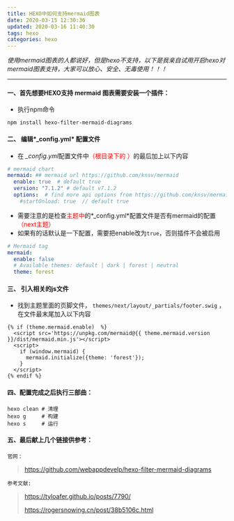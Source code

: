 ```yaml
---
title: HEXO中如何支持mermaid图表
date: 2020-03-15 12:30:36
updated: 2020-03-16 11:40:30
tags: hexo
categories: hexo
---
```


 *使用mermaid图表的人都说好，但是hexo不支持，以下是我亲自试用开启hexo对mermaid图表支持，大家可以放心、安全、无毒使用！！！*

<!-- more -->

---



#### 一、首先想要HEXO支持 mermaid 图表需要安装一个插件：

- 执行npm命令

```shell
npm install hexo-filter-mermaid-diagrams
```
#### 二、 编辑*_config.yml* 配置文件

-  在 *_config.yml*配置文件中<font color=red>（根目录下的 ）</font>的最后加上以下内容 

```yml
# mermaid chart
mermaid: ## mermaid url https://github.com/knsv/mermaid
  enable: true  # default true
  version: "7.1.2" # default v7.1.2
  options:  # find more api options from https://github.com/knsv/mermaid/blob/master/src/mermaidAPI.js
    #startOnload: true  // default true
```

- 需要注意的是检查<font color=red>主题中</font>的*_config.yml*配置文件是否有mermaid的配置<font color=red>（next主题）</font>
- 如果有的话默认是一下配置，需要把enable改为`true`，否则插件不会被启用

```yml
# Mermaid tag
mermaid:
  enable: false 
  # Available themes: default | dark | forest | neutral
  theme: forest
```

#### 三、 引入相关的js文件

-  找到主题里面的页脚文件， `themes/next/layout/_partials/footer.swig` ，在文件最末尾加入以下内容 

```
{% if (theme.mermaid.enable)  %}
  <script src='https://unpkg.com/mermaid@{{ theme.mermaid.version }}/dist/mermaid.min.js'></script>
  <script>
    if (window.mermaid) {
      mermaid.initialize({theme: 'forest'});
    }
  </script>
{% endif %}
```

#### 四、配置完成之后执行三部曲：

```shell
hexo clean # 清理
hexo g	   # 构建
hexo s     # 运行
```



#### 五、最后献上几个链接供参考：

`官网：`

>  [https://github.com/webappdevelp/hexo-filter-mermaid-diagrams ](https://github.com/webappdevelp/hexo-filter-mermaid-diagrams )

`参考文献:`

>[https://tyloafer.github.io/posts/7790/  ](https://tyloafer.github.io/posts/7790/    )
>
>[https://rogersnowing.cn/post/38b5106c.html ](https://rogersnowing.cn/post/38b5106c.html )




